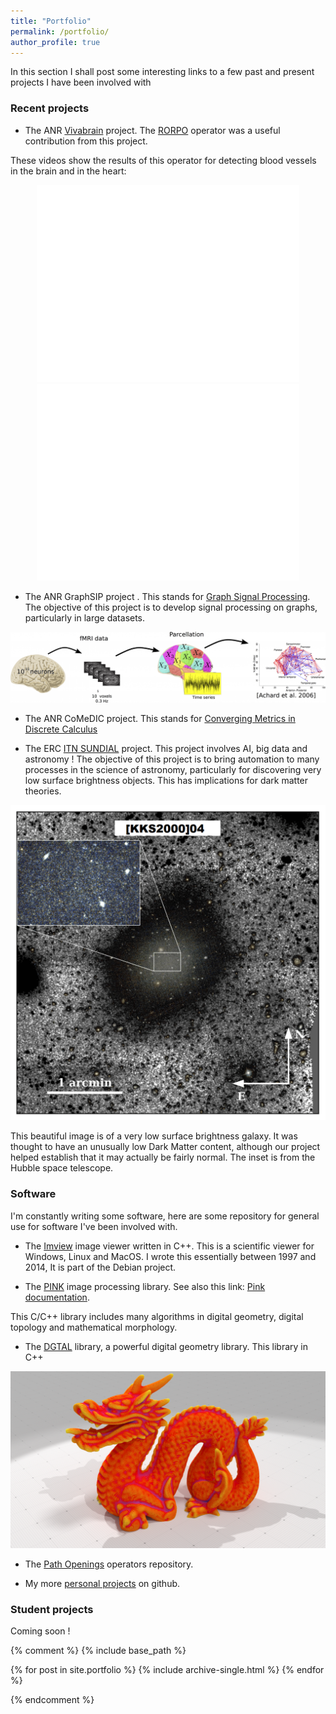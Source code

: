 ```yaml
---
title: "Portfolio"
permalink: /portfolio/
author_profile: true
---
```


In this section I shall post some interesting links to a few past and
present projects I have been involved with

### Recent projects

* The ANR
  [Vivabrain](http://icube-vivabrain.unistra.fr/index.php/Home)
  project. The [RORPO](http://path-openings.github.io/RORPO/) operator was a useful contribution from this project.

These videos show the results of this operator for detecting blood
vessels in the brain and in the heart:

<center>
<iframe width="420" height="315" src="//www.youtube.com/embed/PCJ77tWCeLU" frameborder="0" allowfullscreen></iframe>
<iframe width="420" height="315" src="//www.youtube.com/embed/Y51f6qQ0Hm8" frameborder="0" allowfullscreen></iframe>
</center>


* The ANR GraphSIP project . This stands for
[Graph Signal Processing](https://graphsip.greyc.fr). The objective of
this project is to develop signal processing on graphs, particularly
in large datasets.

![A complex graph derived from neural data](/files/portfolio/NeuroimagingGraph.png)

* The ANR CoMeDIC project. This stands for
[Converging Metrics in Discrete Calculus](https://www.lama.univ-smb.fr/comedic/)

* The ERC [ITN SUNDIAL](https://www.astro.rug.nl/~sundial/)
  project. This project involves AI, big data and astronomy ! The
  objective of this project is to bring automation to many processes
  in the science of astronomy, particularly for discovering very low
  surface brightness objects. This has implications for dark matter
  theories.

![An image of a very low surface brighness galaxy with unusual dark matter content](/files/portfolio/KKS2000-04.png)

This beautiful image is of a very low surface brightness galaxy. It was
thought to have an unusually low Dark Matter content, although our
project helped establish that it may actually be fairly normal. The
inset is from the Hubble space telescope.

### Software

I'm constantly writing some software, here are some repository for
general use for software I've been involved with.

* The [Imview](https://sourceforge.net/projects/imview/) image
  viewer written in C++. This is a scientific viewer for Windows, Linux and MacOS. I
  wrote this essentially between 1997 and 2014, It is part of the
  Debian project. 

* The [PINK](http://ibipio.hu/joomla/) image processing library. See also this
  link:
  [Pink documentation](https://perso.esiee.fr/~coupriem/Pink/doc/html/index.html).

This C/C++ library includes many algorithms in digital geometry, digital
topology and mathematical morphology.

* The [DGTAL](https://dgtal.org/) library, a powerful digital geometry
  library. This library in C++ 

![Mean curvature on the "dragon" shape](/files/portfolio/dragon512.png)

* The [Path Openings](https://github.com/path-openings) operators repository. 

* My more [personal projects](https://github.com/hugues-talbot) on github.

### Student projects

Coming soon !

{% comment %}
{% include base_path %}


{% for post in site.portfolio %}
  {% include archive-single.html %}
{% endfor %}

{% endcomment %}


